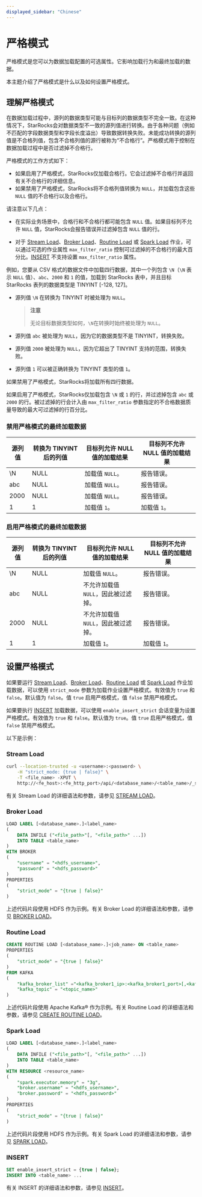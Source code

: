 ```yaml
---
displayed_sidebar: "Chinese"
---
```


# 严格模式

严格模式是您可以为数据加载配置的可选属性。它影响加载行为和最终加载的数据。

本主题介绍了严格模式是什么以及如何设置严格模式。

## 理解严格模式

在数据加载过程中，源列的数据类型可能与目标列的数据类型不完全一致。在这种情况下，StarRocks会对数据类型不一致的源列值进行转换。由于各种问题（例如不匹配的字段数据类型和字段长度溢出）导致数据转换失败。未能成功转换的源列值是不合格列值，包含不合格列值的源行被称为“不合格行”。严格模式用于控制在数据加载过程中是否过滤掉不合格行。

严格模式的工作方式如下：

- 如果启用了严格模式，StarRocks仅加载合格行。它会过滤掉不合格行并返回有关不合格行的详细信息。
- 如果禁用了严格模式，StarRocks将不合格列值转换为 `NULL`，并加载包含这些 `NULL` 值的不合格行以及合格行。

请注意以下几点：

- 在实际业务场景中，合格行和不合格行都可能包含 `NULL` 值。如果目标列不允许 `NULL` 值，StarRocks会报告错误并过滤掉包含 `NULL` 值的行。

- 对于 [Stream Load](../../sql-reference/sql-statements/data-manipulation/STREAM_LOAD.md)、[Broker Load](../../sql-reference/sql-statements/data-manipulation/BROKER_LOAD.md)、[Routine Load](../../sql-reference/sql-statements/data-manipulation/CREATE_ROUTINE_LOAD.md) 或 [Spark Load](../../sql-reference/sql-statements/data-manipulation/SPARK_LOAD.md) 作业，可以通过可选的作业属性 `max_filter_ratio` 控制可过滤掉的不合格行的最大百分比。[INSERT](../../sql-reference/sql-statements/data-manipulation/INSERT.md) 不支持设置 `max_filter_ratio` 属性。

例如，您要从 CSV 格式的数据文件中加载四行数据，其中一个列包含 `\N`（`\N` 表示 `NULL` 值）、`abc`、`2000` 和 `1` 的值，加载到 StarRocks 表中，并且目标 StarRocks 表列的数据类型是 TINYINT [-128, 127]。

- 源列值 `\N` 在转换为 TINYINT 时被处理为 `NULL`。

  > **注意**
  >
  > 无论目标数据类型如何，`\N`在转换时始终被处理为 `NULL`。

- 源列值 `abc` 被处理为 `NULL`，因为它的数据类型不是 TINYINT，转换失败。

- 源列值 `2000` 被处理为 `NULL`，因为它超出了 TINYINT 支持的范围，转换失败。

- 源列值 `1` 可以被正确转换为 TINYINT 类型的值 `1`。

如果禁用了严格模式，StarRocks将加载所有四行数据。

如果启用了严格模式，StarRocks仅加载包含 `\N` 或 `1` 的行，并过滤掉包含 `abc` 或 `2000` 的行。被过滤掉的行会计入由 `max_filter_ratio` 参数指定的不合格数据质量导致的最大可过滤掉的行百分比。

### 禁用严格模式的最终加载数据

| 源列值 | 转换为 TINYINT 后的列值 | 目标列允许 NULL 值的加载结果 | 目标列不允许 NULL 值的加载结果 |
| ------- | -------------------------- | ----------------------------- | ------------------------- |
| \N      | NULL                       | 加载值 `NULL`。              | 报告错误。                |
| abc     | NULL                       | 加载值 `NULL`。              | 报告错误。                |
| 2000    | NULL                       | 加载值 `NULL`。              | 报告错误。                |
| 1       | 1                          | 加载值 `1`。                 | 加载值 `1`。                |

### 启用严格模式的最终加载数据

| 源列值 | 转换为 TINYINT 后的列值 | 目标列允许 NULL 值的加载结果 | 目标列不允许 NULL 值的加载结果 |
| ------- | -------------------------- | ----------------------------- | ------------------------- |
| \N      | NULL                       | 加载值 `NULL`。              | 报告错误。                |
| abc     | NULL                       | 不允许加载值 `NULL`，因此被过滤掉。 | 报告错误。                |
| 2000    | NULL                       | 不允许加载值 `NULL`，因此被过滤掉。 | 报告错误。                |
| 1       | 1                          | 加载值 `1`。                 | 加载值 `1`。                |

## 设置严格模式

如果要运行 [Stream Load](../../sql-reference/sql-statements/data-manipulation/STREAM_LOAD.md)、[Broker Load](../../sql-reference/sql-statements/data-manipulation/BROKER_LOAD.md)、[Routine Load](../../sql-reference/sql-statements/data-manipulation/CREATE_ROUTINE_LOAD.md) 或 [Spark Load](../../sql-reference/sql-statements/data-manipulation/SPARK_LOAD.md) 作业加载数据，可以使用 `strict_mode` 参数为加载作业设置严格模式。有效值为 `true` 和 `false`。默认值为 `false`。值 `true` 启用严格模式，值 `false` 禁用严格模式。

如果要执行 [INSERT](../../sql-reference/sql-statements/data-manipulation/INSERT.md) 加载数据，可以使用 `enable_insert_strict` 会话变量为设置严格模式。有效值为 `true` 和 `false`。默认值为 `true`。值 `true` 启用严格模式，值 `false` 禁用严格模式。

以下是示例：

### Stream Load

```Bash
curl --location-trusted -u <username>:<password> \
    -H "strict_mode: {true | false}" \
    -T <file_name> -XPUT \
    http://<fe_host>:<fe_http_port>/api/<database_name>/<table_name>/_stream_load
```

有关 Stream Load 的详细语法和参数，请参见 [STREAM LOAD](../../sql-reference/sql-statements/data-manipulation/STREAM_LOAD.md)。

### Broker Load

```SQL
LOAD LABEL [<database_name>.]<label_name>
(
    DATA INFILE ("<file_path>"[, "<file_path>" ...])
    INTO TABLE <table_name>
)
WITH BROKER
(
    "username" = "<hdfs_username>",
    "password" = "<hdfs_password>"
)
PROPERTIES
(
    "strict_mode" = "{true | false}"
)
```

上述代码片段使用 HDFS 作为示例。有关 Broker Load 的详细语法和参数，请参见 [BROKER LOAD](../../sql-reference/sql-statements/data-manipulation/BROKER_LOAD.md)。

### Routine Load

```SQL
CREATE ROUTINE LOAD [<database_name>.]<job_name> ON <table_name>
PROPERTIES
(
    "strict_mode" = "{true | false}"
) 
FROM KAFKA
(
    "kafka_broker_list" ="<kafka_broker1_ip>:<kafka_broker1_port>[,<kafka_broker2_ip>:<kafka_broker2_port>...]",
    "kafka_topic" = "<topic_name>"
)
```

上述代码片段使用 Apache Kafka® 作为示例。有关 Routine Load 的详细语法和参数，请参见 [CREATE ROUTINE LOAD](../../sql-reference/sql-statements/data-manipulation/CREATE_ROUTINE_LOAD.md)。

### Spark Load

```SQL
LOAD LABEL [<database_name>.]<label_name>
(
    DATA INFILE ("<file_path>"[, "<file_path>" ...])
    INTO TABLE <table_name>
)
WITH RESOURCE <resource_name>
(
    "spark.executor.memory" = "3g",
    "broker.username" = "<hdfs_username>",
    "broker.password" = "<hdfs_password>"
)
PROPERTIES
(
    "strict_mode" = "{true | false}"   
)
```

上述代码片段使用 HDFS 作为示例。有关 Spark Load 的详细语法和参数，请参见 [SPARK LOAD](../../sql-reference/sql-statements/data-manipulation/SPARK_LOAD.md)。

### INSERT

```SQL
SET enable_insert_strict = {true | false};
INSERT INTO <table_name> ...
```

有关 INSERT 的详细语法和参数，请参见 [INSERT](../../sql-reference/sql-statements/data-manipulation/INSERT.md)。